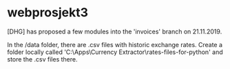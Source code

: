 # webprosjekt3

[DHG] has proposed a few modules into the 'invoices' branch on 21.11.2019.

In the /data folder, there are .csv files with historic exchange rates.
Create a folder locally called 'C:\Apps\Currency Extractor\rates-files-for-python' and store the .csv files there.

